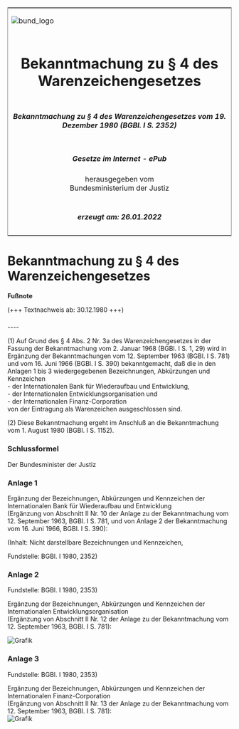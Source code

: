 <span id="DECKBLATT.html"></span>

<table border="0" frame="border" width="100%">

<tr valign="top">

<td align="left">

![bund\_logo](BfJ_2021_Web_de_de.gif)

</td>

<td align="right">

 

</td>

</tr>

<tr align="center" valign="middle">

<td colspan="2">

# Bekanntmachung zu § 4 des Warenzeichengesetzes

</td>

</tr>

<tr align="center" valign="middle">

<td colspan="2">

##### Bekanntmachung zu § 4 des Warenzeichengesetzes vom 19. Dezember 1980 (BGBl. I S. 2352)

</td>

</tr>

<tr align="center" valign="middle">

<td colspan="2">

  
  

##### Gesetze im Internet - ePub  
  
herausgegeben vom  
Bundesministerium der Justiz

</td>

</tr>

<tr align="center" valign="bottom">

<td colspan="2">

  
  

##### erzeugt am: 26.01.2022

</td>

</tr>

</table>

<span id="BJNR023520980.html"></span>

# Bekanntmachung zu § 4 des Warenzeichengesetzes

<div>

  
**Fußnote**

<div class="jnhtml">

<div>

<div class="jurAbsatz">

(+++ Textnachweis ab: 30.12.1980 +++)

</div>

</div>

</div>

</div>

<span id="BJNR023520980BJNE000100303.html"></span>

###   
\----

<div>

<div class="jnhtml">

<div>

<div class="jurAbsatz">

(1) Auf Grund des § 4 Abs. 2 Nr. 3a des Warenzeichengesetzes in der
Fassung der Bekanntmachung vom 2. Januar 1968 (BGBl. I S. 1, 29) wird in
Ergänzung der Bekanntmachungen vom 12. September 1963 (BGBl. I S. 781)
und vom 16. Juni 1966 (BGBl. I S. 390) bekanntgemacht, daß die in den
Anlagen 1 bis 3 wiedergegebenen Bezeichnungen, Abkürzungen und
Kennzeichen  
\- der Internationalen Bank für Wiederaufbau und Entwicklung,  
\- der Internationalen Entwicklungsorganisation und  
\- der Internationalen Finanz-Corporation  
von der Eintragung als Warenzeichen ausgeschlossen sind.

</div>

<div class="jurAbsatz">

(2) Diese Bekanntmachung ergeht im Anschluß an die Bekanntmachung vom 1.
August 1980 (BGBl. I S. 1152).

</div>

</div>

</div>

</div>

<span id="BJNR023520980BJNE000900303.html"></span>

### Schlussformel  

<div>

<div class="jnhtml">

<div>

<div class="jurAbsatz">

Der Bundesminister der Justiz

</div>

</div>

</div>

</div>

<span id="BJNR023520980BJNE000200303.html"></span>

### Anlage 1  

<div>

<div class="jnhtml">

<div>

<div class="jurAbsatz">

Ergänzung der Bezeichnungen, Abkürzungen und Kennzeichen der
Internationalen Bank für Wiederaufbau und Entwicklung  
(Ergänzung von Abschnitt II Nr. 10 der Anlage zu der Bekanntmachung vom
12. September 1963, BGBl. I S. 781, und von Anlage 2 der Bekanntmachung
vom 16. Juni 1966, BGBl. I S. 390):  
  

<div class="kommentar_Hinweis">

(Inhalt: Nicht darstellbare Bezeichnungen und Kennzeichen,

</div>

  

<div class="kommentar_Fundstelle">

Fundstelle: BGBl. I 1980, 2352)

</div>

</div>

</div>

</div>

</div>

<span id="BJNR023520980BJNE000300303.html"></span>

### Anlage 2  

<div>

<div class="jnhtml">

<div>

<div class="jurAbsatz">

<div class="kommentar_Fundstelle">

Fundstelle: BGBl. I 1980, 2353)

</div>

  
  
Ergänzung der Bezeichnungen, Abkürzungen und Kennzeichen der
Internationalen Entwicklungsorganisation  
(Ergänzung von Abschnitt II Nr. 12 der Anlage zu der Bekanntmachung vom
12. September 1963, BGBl. I S. 781):  
  
![Grafik](bgbl1_1980_j2353_0010.jpeg)

</div>

</div>

</div>

</div>

<span id="BJNR023520980BJNE000400303.html"></span>

### Anlage 3  

<div>

<div class="jnhtml">

<div>

<div class="jurAbsatz">

<div class="kommentar_Fundstelle">

Fundstelle: BGBl. I 1980, 2353)

</div>

  
  
Ergänzung der Bezeichnungen, Abkürzungen und Kennzeichen der
Internationalen Finanz-Corporation  
(Ergänzung von Abschnitt II Nr. 13 der Anlage zu der Bekanntmachung vom
12. September 1963, BGBl. I S. 781):  
![Grafik](bgbl1_1980_j2353_0020.jpeg)

</div>

</div>

</div>

</div>
